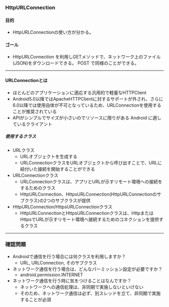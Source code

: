 ### HttpURLConnection

#### 目的
* HttpURLConnectionの使い方が分かる。

#### ゴール
* HttpURLConnection を利用しGETメソッドで、ネットワーク上のファイル(JSON)をダウンロードできる。
POST で同様のことができる。

---
#### URLConnectionとは
* ほとんどのアプリケーションに適応する汎用的で軽量なHTTPClient
* Android5.0以降ではApacheHTTPClientに対するサポートが外され、さらに6.0以降では使用自体が不可となっているため、URLConnectionを使用することが推奨されている
* APIがシンプルでサイズが小さいのでリソースに限りがある Android に適しているクライアント

##### 使用するクラス
* URLクラス
  * URLオブジェクトを生成する
  * URLConnectionクラスをURLオブジェクトから呼び出すことで、URLに紐付いた接続を開始することができる
* URLConnectionクラス
  * URLConnectionクラスは、アプリとURLが示すリモート環境への接続をするためのクラス
  * HttpURLConnection、HttpsURLConnection(HttpURLConnectionのサブクラス)の2つのサブクラスが提供
* HttpURLConnection/HttpsURLConnectionクラス
  * HttpURLConnectionとHttpsURLConnectionクラスは、HttpまたはHttpsでURLが示すリモート環境へ接続するためのコネクションを提供するクラス

---
### 確認問題
* Androidで通信を行う場合には何クラスを利用しますか？
  * URL, URLConnection, そのサブクラス
* ネットワーク通信を行う場合は、どんなパーミッション設定が必要ですか？
  * android.permission.INTERNET
* ネットワーク通信を行う時に気をつけることはなんですか？
  * ネットワークへの通信処理は、非同期で実施しないといけない
  * そのため、ネットワーク通信は必ず、別スレッドを立て、非同期で実施することが必須
